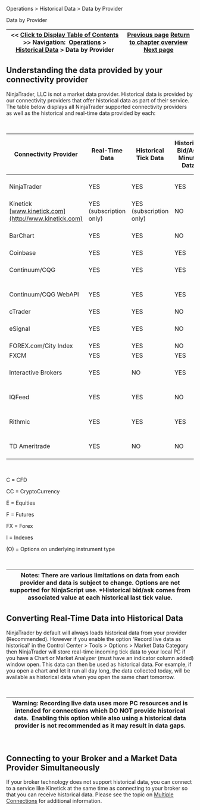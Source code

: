 ﻿


Operations \> Historical Data \> Data by Provider






















Data by Provider







| \<\< [Click to Display Table of Contents](data_by_provider.md) \>\> **Navigation:**     [Operations](operations-1.md) \> [Historical Data](historical_data_manager-1.md) \> Data by Provider | [Previous page](loading_historical_data-1.md) [Return to chapter overview](historical_data_manager-1.md) [Next page](importing-1.md) |
| --- | --- |











## Understanding the data provided by your connectivity provider


NinjaTrader, LLC is not a market data provider. Historical data is provided by our connectivity providers that offer historical data as part of their service. The table below displays all NinjaTrader supported connectivity providers as well as the historical and real\-time data provided by each:


 




| Connectivity Provider | Real\-Time Data | Historical Tick Data | Historical Bid/Ask Minute Data | Historical Bid/Ask Daily Data | Historical Bid/Ask Tick Data | Historical Minute Data | Historical Daily Data | Real\-Time Timestamp | Instruments Supported | Real\-Time News | Tick Replay | Bid/Ask Stamped Tick Data | Daily Bars Trading Hours | Settlement adjusted Close Price For Daily Bars |
| --- | --- | --- | --- | --- | --- | --- | --- | --- | --- | --- | --- | --- | --- | --- |
| NinjaTrader | YES | YES | YES | YES | YES | YES | YES | Native | F, I | NO | YES | YES | Extended Trading Hours | YES |
| Kinetick [www.kinetick.com](http://www.kinetick.com) | YES (subscription only) | YES (subscription only) | NO | NO | \*YES | YES (subscription only) | YES | Native | E(O), F(O), FX, I | YES | YES | YES | Symbol Map Specific | YES |
| BarChart | YES | YES | NO | NO | NO | YES | YES | Native | E, F, FX, I | NO | YES | NO | Symbol Map Specific | YES |
| Coinbase | YES | YES | YES | YES | YES | YES | YES | Native | CC | NO | NO | NO | UTC | N/A |
| Continuum/CQG | YES | YES | YES | YES | YES | YES | YES | Native | F, I | NO | YES | YES | Extended Trading Hours | YES |
| Continuum/CQG WebAPI | YES | YES | YES | YES | YES | YES | YES | Native | F(O), I | NO | YES | YES | Extended Trading Hours | YES |
| cTrader | YES | YES | NO | NO | YES | YES | YES | Native | C | NO | YES | NO | CFD | N/A |
| eSignal | YES | YES | NO | NO | YES | YES | YES | Native | E, F, FX, I | NO | YES | NO | Symbol Map Specific | NO |
| FOREX.com/City Index | YES | YES | NO | NO | NO | YES | YES | Native | FX, C | NO | YES | N/A | Forex | N/A |
| FXCM | YES | YES | YES | YES | YES | YES | YES | Native | FX, C | NO | YES | N/A | Forex | N/A |
| Interactive Brokers | YES | NO | YES | YES | NO | YES  (live account only) | YES  (live account only) | Local | C, E(O), F(O), FX, I | NO | NO | NO | Extended Trading Hours | NO |
| IQFeed | YES | YES | NO | NO | \*YES | YES | YES | Native | E(O), F(O), FX, I | YES | YES | YES | Symbol Map Specific | YES |
| Rithmic | YES | YES | YES | YES | YES | YES | YES | Native | F | NO | YES | YES | Extended Trading Hours | YES |
| TD Ameritrade | YES | NO | NO | NO | NO | YES | YES | Local | E(O), I | NO | NO | NO | Regular Trading Hours | NO |



 


C \= CFD  

CC \= CryptoCurrency


E \= Equities


F \= Futures


FX \= Forex   

I \= Indexes


(O) \= Options on underlying instrument type


 




| Notes:  There are various limitations on data from each provider and data is subject to change. Options are not supported for NinjaScript use. \*Historical bid/ask comes from associated value at each historical last tick value. |
| --- |



## 


## Converting Real\-Time Data into Historical Data


NinjaTrader by default will always loads historical data from your provider (Recommended). However if you enable the option 'Record live data as historical' in the Control Center \> Tools \> Options \> Market Data Category then NinjaTrader will store real\-time incoming tick data to your local PC if you have a Chart or Market Analyzer (must have an indicator column added) window open. This data can then be used as historical data. For example, if you open a chart and let it run all day long, the data collected today, will be available as historical data when you open the same chart tomorrow.


 




| Warning: Recording live data uses more PC resources and is intended for connections which DO NOT provide historical data.  Enabling this option while also using a historical data provider is not recommended as it may result in data gaps. |
| --- |



 


## Connecting to your Broker and a Market Data Provider Simultaneously


If your broker technology does not support historical data, you can connect to a service like Kinetick at the same time as connecting to your broker so that you can receive historical data. Please see the topic on [Multiple Connections](multiple_connections-1.md) for additional information.








